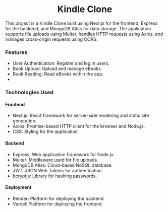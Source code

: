 
<h1 align="center">Kindle Clone</h1>
This project is a Kindle Clone built using Next.js for the frontend, Express for the backend, and MongoDB Atlas for data storage. The application supports file uploads using Multer, handles HTTP requests using Axios, and manages cross-origin requests using CORS.

<h3>Features</h3>

- User Authentication: Register and log in users.
- Book Upload: Upload and manage eBooks.
- Book Reading: Read eBooks within the app.
- 

<h3>Technologies Used</h3>

<h4>Frontend</h4>

- Next.js: React framework for server-side rendering and static site generation.
- Axios: Promise-based HTTP client for the browser and Node.js.
- CSS: Styling for the application.

<h4>Backend</h4>

- Express: Web application framework for Node.js.
- Multer: Middleware used for file uploads.
- MongoDB Atlas: Cloud-based NoSQL database.
- JWT: JSON Web Tokens for authentication.
- bcryptjs: Library for hashing passwords.

<h4>Deployment</h4>

- Render: Platform for deploying the backend.
- Vercel: Platform for deploying the frontend.
